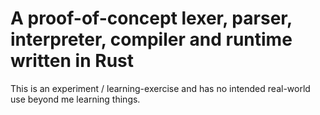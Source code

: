 # A proof-of-concept lexer, parser, interpreter, compiler and runtime written in Rust

This is an experiment / learning-exercise and has no intended real-world use beyond me learning things.
